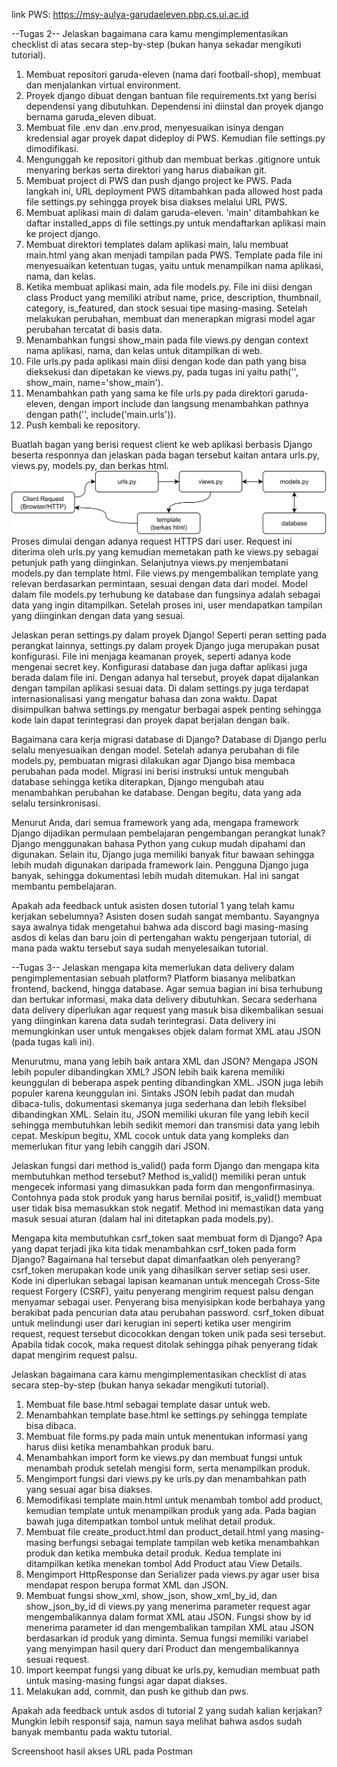 link PWS: https://msy-aulya-garudaeleven.pbp.cs.ui.ac.id

--Tugas 2--
Jelaskan bagaimana cara kamu mengimplementasikan checklist di atas secara step-by-step (bukan hanya sekadar mengikuti tutorial).
 1. Membuat repositori garuda-eleven (nama dari football-shop), membuat dan menjalankan virtual environment.
 2. Proyek django dibuat dengan bantuan file requirements.txt yang berisi dependensi yang dibutuhkan. Dependensi ini diinstal dan proyek django bernama garuda_eleven dibuat.
 3. Membuat file .env dan .env.prod, menyesuaikan isinya dengan kredensial agar proyek dapat dideploy di PWS. Kemudian file settings.py dimodifikasi.
 4. Mengunggah ke repositori github dan membuat berkas .gitignore untuk menyaring berkas serta direktori yang harus diabaikan git.
 5. Membuat project di PWS dan push django project ke PWS. Pada langkah ini, URL deployment PWS ditambahkan pada allowed host pada file settings.py sehingga proyek bisa diakses melalui URL PWS.
 6. Membuat aplikasi main di dalam garuda-eleven. 'main' ditambahkan ke daftar installed_apps di file settings.py untuk mendaftarkan aplikasi main ke project django.
 7. Membuat direktori templates dalam aplikasi main, lalu membuat main.html yang akan menjadi tampilan pada PWS. Template pada file ini menyesuaikan ketentuan tugas, yaitu untuk menampilkan nama aplikasi, nama, dan kelas.
 8. Ketika membuat aplikasi main, ada file models.py. File ini diisi dengan class Product yang memiliki atribut name, price, description, thumbnail, category, is_featured, dan stock sesuai tipe masing-masing. Setelah melakukan perubahan, membuat dan menerapkan migrasi model agar perubahan tercatat di basis data.
 9. Menambahkan fungsi show_main pada file views.py dengan context nama aplikasi, nama, dan kelas untuk ditampilkan di web.
 10. File urls.py pada aplikasi main diisi dengan kode dan path yang bisa dieksekusi dan dipetakan ke views.py, pada tugas ini yaitu path('', show_main, name='show_main').
 11. Menambahkan path yang sama ke file urls.py pada direktori garuda-eleven, dengan import include dan langsung menambahkan pathnya dengan path('', include('main.urls')).
 12. Push kembali ke repository.

Buatlah bagan yang berisi request client ke web aplikasi berbasis Django beserta responnya dan jelaskan pada bagan tersebut kaitan antara urls.py, views.py, models.py, dan berkas html.
![alt text](https://github.com/slsbilaap/garuda-eleven/blob/master/Django.png?raw=true)
 Proses dimulai dengan adanya request HTTPS dari user. Request ini diterima oleh urls.py yang kemudian memetakan path ke views.py sebagai petunjuk path yang diinginkan. Selanjutnya views.py menjembatani models.py dan template html. File views.py mengembalikan template yang relevan berdasarkan permintaan, sesuai dengan data dari model. Model dalam file models.py terhubung ke database dan fungsinya adalah sebagai data yang ingin ditampilkan. Setelah proses ini, user mendapatkan tampilan yang diinginkan dengan data yang sesuai.

Jelaskan peran settings.py dalam proyek Django!
 Seperti peran setting pada perangkat lainnya, settings.py dalam proyek Django juga merupakan pusat konfigurasi. File ini menjaga keamanan proyek, seperti adanya kode mengenai secret key. Konfigurasi database dan juga daftar aplikasi juga berada dalam file ini. Dengan adanya hal tersebut, proyek dapat dijalankan dengan tampilan aplikasi sesuai data. Di dalam settings.py juga terdapat internasionalisasi yang mengatur bahasa dan zona waktu. Dapat disimpulkan bahwa settings.py mengatur berbagai aspek penting sehingga kode lain dapat terintegrasi dan proyek dapat berjalan dengan baik.

Bagaimana cara kerja migrasi database di Django?
 Database di Django perlu selalu menyesuaikan dengan model. Setelah adanya perubahan di file models.py, pembuatan migrasi dilakukan agar Django bisa membaca perubahan pada model. Migrasi ini berisi instruksi untuk mengubah database sehingga ketika diterapkan, Django mengubah atau menambahkan perubahan ke database. Dengan begitu, data yang ada selalu tersinkronisasi.

Menurut Anda, dari semua framework yang ada, mengapa framework Django dijadikan permulaan pembelajaran pengembangan perangkat lunak?
 Django menggunakan bahasa Python yang cukup mudah dipahami dan digunakan. Selain itu, Django juga memiliki banyak fitur bawaan sehingga lebih mudah digunakan daripada framework lain. Pengguna Django juga banyak, sehingga dokumentasi lebih mudah ditemukan. Hal ini sangat membantu pembelajaran.

Apakah ada feedback untuk asisten dosen tutorial 1 yang telah kamu kerjakan sebelumnya?
 Asisten dosen sudah sangat membantu. Sayangnya saya awalnya tidak mengetahui bahwa ada discord bagi masing-masing asdos di kelas dan baru join di pertengahan waktu pengerjaan tutorial, di mana pada waktu tersebut saya sudah menyelesaikan tutorial.

--Tugas 3--
Jelaskan mengapa kita memerlukan data delivery dalam pengimplementasian sebuah platform?
 Platform biasanya melibatkan frontend, backend, hingga database. Agar semua bagian ini bisa terhubung dan bertukar informasi, maka data delivery dibutuhkan. Secara sederhana data delivery diperlukan agar request yang masuk bisa dikembalikan sesuai yang diinginkan karena data sudah terintegrasi. Data delivery ini memungkinkan user untuk mengakses objek dalam format XML atau JSON (pada tugas kali ini).

Menurutmu, mana yang lebih baik antara XML dan JSON? Mengapa JSON lebih populer dibandingkan XML?
 JSON lebih baik karena memiliki keunggulan di beberapa aspek penting dibandingkan XML. JSON juga lebih populer karena keunggulan ini. Sintaks JSON lebih padat dan mudah dibaca-tulis, dokumentasi skemanya juga sederhana dan lebih fleksibel dibandingkan XML. Selain itu, JSON memiliki ukuran file yang lebih kecil sehingga membutuhkan lebih sedikit memori dan transmisi data yang lebih cepat. Meskipun begitu, XML cocok untuk data yang kompleks dan memerlukan fitur yang lebih canggih dari JSON.

Jelaskan fungsi dari method is_valid() pada form Django dan mengapa kita membutuhkan method tersebut?
 Method is_valid() memiliki peran untuk mengecek informasi yang dimasukkan pada form dan mengonfirmasinya. Contohnya pada stok produk yang harus bernilai positif, is_valid() membuat user tidak bisa memasukkan stok negatif. Method ini memastikan data yang masuk sesuai aturan (dalam hal ini ditetapkan pada models.py).

Mengapa kita membutuhkan csrf_token saat membuat form di Django? Apa yang dapat terjadi jika kita tidak menambahkan csrf_token pada form Django? Bagaimana hal tersebut dapat dimanfaatkan oleh penyerang?
 csrf_token merupakan kode unik yang dihasilkan server setiap sesi user. Kode ini diperlukan sebagai lapisan keamanan untuk mencegah Cross-Site request Forgery (CSRF), yaitu penyerang mengirim request palsu dengan menyamar sebagai user. Penyerang bisa menyisipkan kode berbahaya yang berakibat pada pencurian data atau perubahan password. csrf_token dibuat untuk melindungi user dari kerugian ini seperti ketika user mengirim request, request tersebut dicocokkan dengan token unik pada sesi tersebut. Apabila tidak cocok, maka request ditolak sehingga pihak penyerang tidak dapat mengirim request palsu.

Jelaskan bagaimana cara kamu mengimplementasikan checklist di atas secara step-by-step (bukan hanya sekadar mengikuti tutorial).
 1. Membuat file base.html sebagai template dasar untuk web.
 2. Menambahkan template base.html ke settings.py sehingga template bisa dibaca.
 3. Membuat file forms.py pada main untuk menentukan informasi yang harus diisi ketika menambahkan produk baru.
 4. Menambahkan import form ke views.py dan membuat fungsi untuk menambah produk setelah mengisi form, serta menampilkan produk.
 5. Mengimport fungsi dari views.py ke urls.py dan menambahkan path yang sesuai agar bisa diakses.
 6. Memodifikasi template main.html untuk menambah tombol add product, kemudian template untuk menampilkan produk yang ada. Pada bagian bawah juga ditempatkan tombol untuk melihat detail produk.
 7. Membuat file create_product.html dan product_detail.html yang masing-masing berfungsi sebagai template tampilan web ketika menambahkan produk dan ketika membuka detail produk. Kedua template ini ditampilkan ketika menekan tombol Add Product atau View Details.
 8. Mengimport HttpResponse dan Serializer pada views.py agar user bisa mendapat respon berupa format XML dan JSON.
 9. Membuat fungsi show_xml, show_json, show_xml_by_id, dan show_json_by_id di views.py yang menerima parameter request agar mengembalikannya dalam format XML atau JSON. Fungsi show by id menerima parameter id dan mengembalikan tampilan XML atau JSON berdasarkan id produk yang diminta. Semua fungsi memiliki variabel yang menyimpan hasil query dari Product dan mengembalikannya sesuai request.
 10. Import keempat fungsi yang dibuat ke urls.py, kemudian membuat path untuk masing-masing fungsi agar dapat diakses.
 11. Melakukan add, commit, dan push ke github dan pws.

Apakah ada feedback untuk asdos di tutorial 2 yang sudah kalian kerjakan?
 Mungkin lebih responsif saja, namun saya melihat bahwa asdos sudah banyak membantu pada waktu tutorial.

Screenshoot hasil akses URL pada Postman
